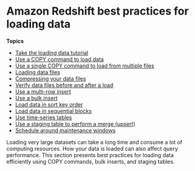 # Amazon Redshift best practices for loading data<a name="c_loading-data-best-practices"></a>

**Topics**
+ [Take the loading data tutorial](c_best-practices-loading-take-loading-data-tutorial.md)
+ [Use a COPY command to load data](c_best-practices-use-copy.md)
+ [Use a single COPY command to load from multiple files](c_best-practices-single-copy-command.md)
+ [Loading data files](c_best-practices-use-multiple-files.md)
+ [Compressing your data files](c_best-practices-compress-data-files.md)
+ [Verify data files before and after a load](c_best-practices-verifying-data-files.md)
+ [Use a multi\-row insert](c_best-practices-multi-row-inserts.md)
+ [Use a bulk insert](c_best-practices-bulk-inserts.md)
+ [Load data in sort key order](c_best-practices-sort-key-order.md)
+ [Load data in sequential blocks](c_best-practices-load-data-in-sequential-blocks.md)
+ [Use time\-series tables](c_best-practices-time-series-tables.md)
+ [Use a staging table to perform a merge \(upsert\)](c_best-practices-upsert.md)
+ [Schedule around maintenance windows](c_best-practices-avoid-maintenance.md)

Loading very large datasets can take a long time and consume a lot of computing resources\. How your data is loaded can also affect query performance\. This section presents best practices for loading data efficiently using COPY commands, bulk inserts, and staging tables\. 